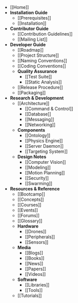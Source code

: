* [[Home]]
* **Installation Guide**
  * [[Prerequisites]]
  * [[Installation]]
* **Contributor Guide**
  * [[Contribution Guidelines]]
  * [[Mailing List]]
* **Developer Guide**
  * [[Roadmap]]
  * [[Project Structure]]
  * [[Naming Conventions]]
  * [[Coding Conventions]]
  * **Quality Assurance**
    * [[Test Suite]]
    * [[Static Analysis]]
  * [[Release Procedure]]
  * [[Packaging]]
* **Research & Development**
  * [[Architecture]]
    * [[Command & Control]]
    * [[Database]]
    * [[Messaging]]
    * [[Networking]]
  * **Components**
    * [[Ontology]]
    * [[Physics Engine]]
    * [[Server Daemon]]
    * [[Targeting System]]
  * **Design Notes**
    * [[Computer Vision]]
    * [[Modeling]]
    * [[Motion Planning]]
    * [[Security]]
    * [[Swarming]]
* **Resources & Reference**
  * [[Bootcamp]]
  * [[Concepts]]
  * [[Courses]]
  * [[Events]]
  * [[Forums]]
  * [[Glossary]]
  * **Hardware**
    * [[Drones]]
    * [[Peripherals]]
    * [[Sensors]]
  * **Media**
    * [[Blogs]]
    * [[Books]]
    * [[News]]
    * [[Papers]]
    * [[Videos]]
  * **Software**
    * [[Libraries]]
    * [[Tools]]
  * [[Tutorials]]
